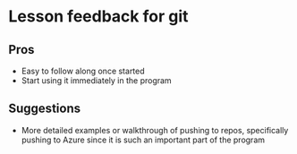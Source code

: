 # Lesson feedback for git

## Pros
- Easy to follow along once started
- Start using it immediately in the program

## Suggestions 
- More detailed examples or walkthrough of pushing to repos, specifically pushing to Azure since it is such an important part of the program